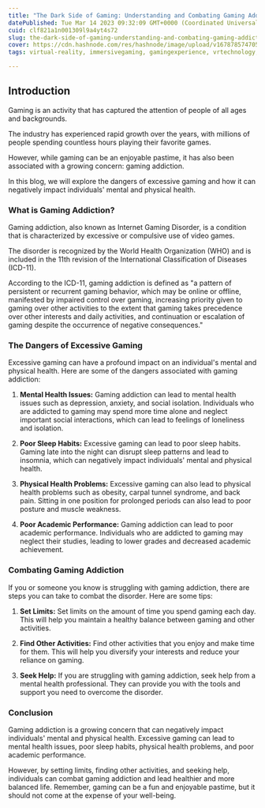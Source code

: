 ```yaml
---
title: "The Dark Side of Gaming: Understanding and Combating Gaming Addiction"
datePublished: Tue Mar 14 2023 09:32:09 GMT+0000 (Coordinated Universal Time)
cuid: clf821a1n001309l9a4yt4s72
slug: the-dark-side-of-gaming-understanding-and-combating-gaming-addiction
cover: https://cdn.hashnode.com/res/hashnode/image/upload/v1678785747054/919560dd-0274-4f42-8267-dcd69459e152.jpeg
tags: virtual-reality, immersivegaming, gamingexperience, vrtechnology, gamingin3d

---
```


## Introduction

Gaming is an activity that has captured the attention of people of all ages and backgrounds.

The industry has experienced rapid growth over the years, with millions of people spending countless hours playing their favorite games.

However, while gaming can be an enjoyable pastime, it has also been associated with a growing concern: gaming addiction.

In this blog, we will explore the dangers of excessive gaming and how it can negatively impact individuals' mental and physical health.

### What is Gaming Addiction?

Gaming addiction, also known as Internet Gaming Disorder, is a condition that is characterized by excessive or compulsive use of video games.

The disorder is recognized by the World Health Organization (WHO) and is included in the 11th revision of the International Classification of Diseases (ICD-11).

According to the ICD-11, gaming addiction is defined as "a pattern of persistent or recurrent gaming behavior, which may be online or offline, manifested by impaired control over gaming, increasing priority given to gaming over other activities to the extent that gaming takes precedence over other interests and daily activities, and continuation or escalation of gaming despite the occurrence of negative consequences."

### The Dangers of Excessive Gaming

Excessive gaming can have a profound impact on an individual's mental and physical health. Here are some of the dangers associated with gaming addiction:

1. **Mental Health Issues:** Gaming addiction can lead to mental health issues such as depression, anxiety, and social isolation. Individuals who are addicted to gaming may spend more time alone and neglect important social interactions, which can lead to feelings of loneliness and isolation.
    
2. **Poor Sleep Habits:** Excessive gaming can lead to poor sleep habits. Gaming late into the night can disrupt sleep patterns and lead to insomnia, which can negatively impact individuals' mental and physical health.
    
3. **Physical Health Problems:** Excessive gaming can also lead to physical health problems such as obesity, carpal tunnel syndrome, and back pain. Sitting in one position for prolonged periods can also lead to poor posture and muscle weakness.
    
4. **Poor Academic Performance:** Gaming addiction can lead to poor academic performance. Individuals who are addicted to gaming may neglect their studies, leading to lower grades and decreased academic achievement.
    

### Combating Gaming Addiction

If you or someone you know is struggling with gaming addiction, there are steps you can take to combat the disorder. Here are some tips:

1. **Set Limits:** Set limits on the amount of time you spend gaming each day. This will help you maintain a healthy balance between gaming and other activities.
    
2. **Find Other Activities:** Find other activities that you enjoy and make time for them. This will help you diversify your interests and reduce your reliance on gaming.
    
3. **Seek Help:** If you are struggling with gaming addiction, seek help from a mental health professional. They can provide you with the tools and support you need to overcome the disorder.
    

### Conclusion

Gaming addiction is a growing concern that can negatively impact individuals' mental and physical health. Excessive gaming can lead to mental health issues, poor sleep habits, physical health problems, and poor academic performance.

However, by setting limits, finding other activities, and seeking help, individuals can combat gaming addiction and lead healthier and more balanced life. Remember, gaming can be a fun and enjoyable pastime, but it should not come at the expense of your well-being.